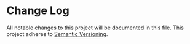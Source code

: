 
# Change Log

All notable changes to this project will be documented in this file.
This project adheres to [Semantic Versioning](http://semver.org/).

